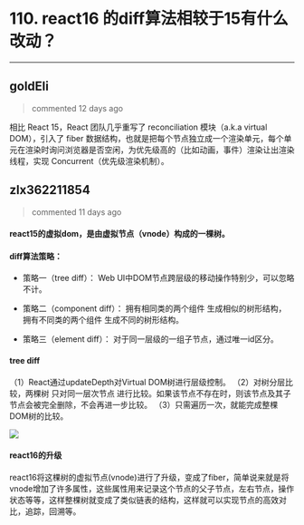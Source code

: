 
 # 110. react16 的diff算法相较于15有什么改动？ 
  
 ***
## goldEli 
 > commented 12 days ago 

相比 React 15，React 团队几乎重写了 reconciliation 模块（a.k.a virtual DOM），引入了 fiber 数据结构，也就是把每个节点独立成一个渲染单元，每个单元在渲染时询问浏览器是否空闲，为优先级高的（比如动画，事件）渲染让出渲染线程，实现 Concurrent（优先级渲染机制）。
## zlx362211854 
 > commented 11 days ago 

#### react15的虚拟dom，是由虚拟节点（vnode）构成的一棵树。
#### diff算法策略：
* 策略一（tree diff）：
Web UI中DOM节点跨层级的移动操作特别少，可以忽略不计。

* 策略二（component diff）：
拥有相同类的两个组件 生成相似的树形结构，
拥有不同类的两个组件 生成不同的树形结构。

* 策略三（element diff）：
对于同一层级的一组子节点，通过唯一id区分。

#### tree diff
（1）React通过updateDepth对Virtual DOM树进行层级控制。
（2）对树分层比较，两棵树 只对同一层次节点 进行比较。如果该节点不存在时，则该节点及其子节点会被完全删除，不会再进一步比较。
（3）只需遍历一次，就能完成整棵DOM树的比较。

![](https://upload-images.jianshu.io/upload_images/5518628-d60043dbeddfce8b.png?imageMogr2/auto-orient/strip|imageView2/2/w/504/format/webp)
#### react16的升级
react16将这棵树的虚拟节点(vnode)进行了升级，变成了fiber，简单说来就是将vnode增加了许多属性，这些属性用来记录这个节点的父子节点，左右节点，操作状态等等，这样整棵树就变成了类似链表的结构，这样就可以实现节点的高效对比，追踪，回溯等。